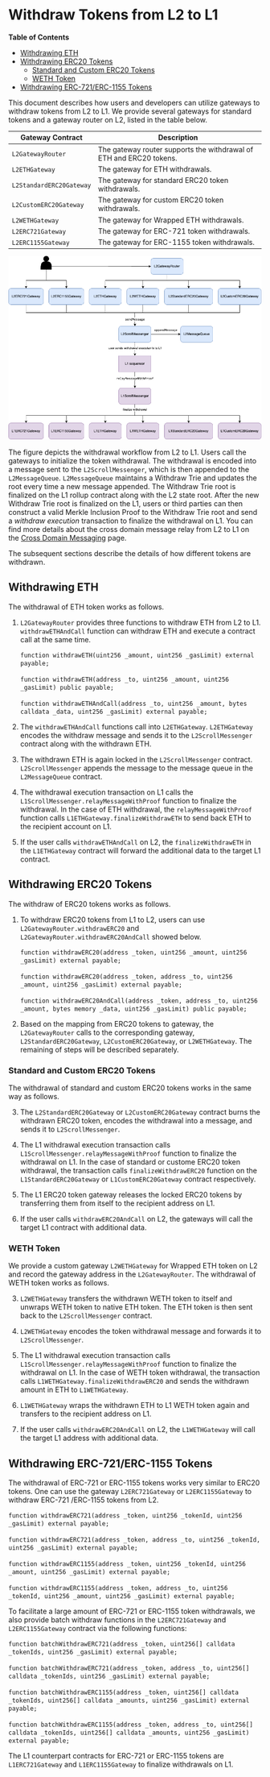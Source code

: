 # Withdraw Tokens from L2 to L1

**Table of Contents**
* [Withdrawing ETH](#withdrawing-eth)
* [Withdrawing ERC20 Tokens](#withdrawing-erc20-tokens)
    * [Standard and Custom ERC20 Tokens](#standard-and-custom-erc20-tokens)
    * [WETH Token](#weth-token)
* [Withdrawing ERC-721/ERC-1155 Tokens](#withdrawing-erc-721erc-1155-tokens)

This document describes how users and developers can utilize gateways to withdraw tokens from L2 to L1.
We provide several gateways for standard tokens and a gateway router on L2, listed in the table below.

| Gateway Contract         | Description                                                        |
|--------------------------|--------------------------------------------------------------------|
| `L2GatewayRouter`        | The gateway router supports the withdrawal of ETH and ERC20 tokens.   |
| `L2ETHGateway`           | The gateway for  ETH withdrawals.                                        |
| `L2StandardERC20Gateway` | The gateway for standard ERC20 token withdrawals.                     |
| `L2CustomERC20Gateway`   | The gateway for custom ERC20 token withdrawals.                       |
| `L2WETHGateway`          | The gateway for Wrapped ETH withdrawals.                              |
| `L2ERC721Gateway`        | The gateway for ERC-721 token withdrawals.                            |
| `L2ERC1155Gateway`       | The gateway for ERC-1155 token withdrawals.                           |


![Withdraw Workflow](assets/withdraw.png)

The figure depicts the withdrawal workflow from L2 to L1. Users call the gateways to initialize the token withdrawal. The withdrawal is encoded into a message sent to the `L2ScrollMessenger`, which is then appended to the `L2MessageQueue`. `L2MessageQueue` maintains a Withdraw Trie and updates the root every time a new message appended. The Withdraw Trie root is finalized on the L1 rollup contract along with the L2 state root. After the new Withdraw Trie root is finalized on the L1, users or third parties can then construct a valid Merkle Inclusion Proof to the Withdraw Trie root and send a *withdraw execution* transaction to finalize the withdrawal on L1.
You can find more details about the cross domain message relay from L2 to L1 on the [Cross Domain Messaging](./CrossDomainMessaging.md) page.

The subsequent sections describe the details of how different tokens are withdrawn.

## Withdrawing ETH

The withdrawal of ETH token works as follows.

1. `L2GatewayRouter` provides three functions to withdraw ETH from L2 to L1. `withdrawETHAndCall` function can withdraw ETH and execute a contract call at the same time.

    ```solidity
    function withdrawETH(uint256 _amount, uint256 _gasLimit) external payable;

    function withdrawETH(address _to, uint256 _amount, uint256 _gasLimit) public payable;

    function withdrawETHAndCall(address _to, uint256 _amount, bytes calldata _data, uint256 _gasLimit) external payable;
    ```

2. The `withdrawETHAndCall` functions call into `L2ETHGateway`. `L2ETHGateway` encodes the withdraw message and sends it to the `L2ScrollMessenger` contract along with the withdrawn ETH.

3. The withdrawn ETH is again locked in the `L2ScrollMessenger` contract. `L2ScrollMessenger` appends the message to the message queue in the `L2MessageQueue` contract.

4. The withdrawal execution transaction on L1 calls the `L1ScrollMessenger.relayMessageWithProof` function to finalize the withdrawal.
In the case of ETH withdrawal, the `relayMessageWithProof` function calls `L1ETHGateway.finalizeWithdrawETH` to send back ETH to the recipient account on L1.

5. If the user calls `withdrawETHAndCall` on L2, the `finalizeWithdrawETH` in the `L1ETHGateway` contract will forward the additional data to the target L1 contract.

## Withdrawing ERC20 Tokens

The withdraw of ERC20 tokens works as follows.

1. To withdraw ERC20 tokens from L1 to L2, users can use `L2GatewayRouter.withdrawERC20` and `L2GatewayRouter.withdrawERC20AndCall` showed below.

    ```solidity
    function withdrawERC20(address _token, uint256 _amount, uint256 _gasLimit) external payable;

    function withdrawERC20(address _token, address _to, uint256 _amount, uint256 _gasLimit) external payable;

    function withdrawERC20AndCall(address _token, address _to, uint256 _amount, bytes memory _data, uint256 _gasLimit) public payable;
    ```

2. Based on the mapping from ERC20 tokens to gateway, the `L2GatewayRouter` calls to the corresponding gateway, `L2StandardERC20Gateway`, `L2CustomERC20Gateway`, or `L2WETHGateway`. The remaining of steps will be described separately.

### Standard and Custom ERC20 Tokens

The withdrawal of standard and custom ERC20 tokens works in the same way as follows.

3. The `L2StandardERC20Gateway` or `L2CustomERC20Gateway` contract burns the withdrawn ERC20 token, encodes the withdrawal into a message, and sends it to `L2ScrollMessenger`.

4. The L1 withdrawal execution transaction calls `L1ScrollMessenger.relayMessageWithProof` function to finalize the withdrawal on L1. In the case of standard or custome ERC20 token withdrawal, the transaction calls `finalizeWithdrawERC20` function on the `L1StandardERC20Gateway` or `L1CustomERC20Gateway` contract respectively.

5. The L1 ERC20 token gateway releases the locked ERC20 tokens by transferring them from itself to the recipient address on L1.

6. If the user calls `withdrawERC20AndCall` on L2, the gateways will call the target L1 contract with additional data.

### WETH Token

We provide a custom gateway `L2WETHGateway` for Wrapped ETH token on L2 and record the gateway address in the `L2GatewayRouter`. The withdrawal of WETH token works as follows.

3. `L2WETHGateway` transfers the withdrawn WETH token to itself and unwraps WETH token to native ETH token. The ETH token is then sent back to the `L2ScrollMessenger` contract.

4. `L2WETHGateway` encodes the token withdrawal message and forwards it to `L2ScrollMessenger`.

5. The L1 withdrawal execution transaction calls `L1ScrollMessenger.relayMessageWithProof` function to finalize the withdrawal on L1. In the case of WETH token withdrawal, the transaction calls `L1WETHGateway.finalizeWithdrawERC20` and sends the withdrawn amount in ETH to `L1WETHGateway`.

6. `L1WETHGateway` wraps the withdrawn ETH to L1 WETH token again and transfers to the recipient address on L1.

7. If the user calls `withdrawERC20AndCall` on L2, the `L1WETHGateway` will call the target L1 address with additional data.

## Withdrawing ERC-721/ERC-1155 Tokens

The withdrawal of ERC-721 or ERC-1155 tokens works very similar to ERC20 tokens. One can use the gateway `L2ERC721Gateway` or `L2ERC1155Gateway` to withdraw ERC-721 /ERC-1155 tokens from L2.

```solidity
function withdrawERC721(address _token, uint256 _tokenId, uint256 _gasLimit) external payable;

function withdrawERC721(address _token, address _to, uint256 _tokenId, uint256 _gasLimit) external payable;

function withdrawERC1155(address _token, uint256 _tokenId, uint256 _amount, uint256 _gasLimit) external payable;

function withdrawERC1155(address _token, address _to, uint256 _tokenId, uint256 _amount, uint256 _gasLimit) external payable;
```

To facilitate a large amount of ERC-721 or ERC-1155 token withdrawals, we also provide batch withdraw functions in the `L2ERC721Gateway` and `L2ERC1155Gateway` contract via the following functions:

```solidity
function batchWithdrawERC721(address _token, uint256[] calldata _tokenIds, uint256 _gasLimit) external payable;

function batchWithdrawERC721(address _token, address _to, uint256[] calldata _tokenIds, uint256 _gasLimit) external payable;

function batchWithdrawERC1155(address _token, uint256[] calldata _tokenIds, uint256[] calldata _amounts, uint256 _gasLimit) external payable;

function batchWithdrawERC1155(address _token, address _to, uint256[] calldata _tokenIds, uint256[] calldata _amounts, uint256 _gasLimit) external payable;
```

The L1 counterpart contracts for ERC-721 or ERC-1155 tokens are `L1ERC721Gateway` and `L1ERC1155Gateway` to finalize withdrawals on L1.
